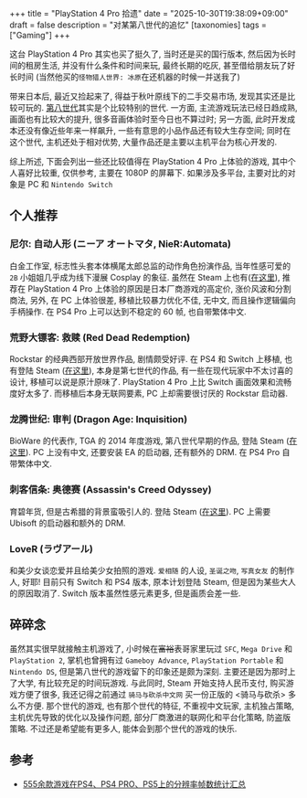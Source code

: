 +++
title = "PlayStation 4 Pro 拾遗"
date = "2025-10-30T19:38:09+09:00"
draft = false
description = "对某第八世代的追忆"
[taxonomies]
tags = ["Gaming"]
+++

这台 PlayStation 4 Pro 其实也买了挺久了, 当时还是买的国行版本, 然后因为长时间的租房生活, 并没有什么条件和时间来玩, 最终长期的吃灰, 甚至借给朋友玩了好长时间 (当然他买的`怪物猎人世界: 冰原`在还机器的时候一并送我了)

带来日本后, 最近又捡起来了, 得益于秋叶原线下的二手交易市场, 发现其实还是比较可玩的. [第八世代](https://en.wikipedia.org/wiki/Eighth_generation_of_video_game_consoles)其实是个比较特别的世代. 一方面, 主流游戏玩法已经日趋成熟, 画面也有比较大的提升, 很多音画体验时至今日也不算过时; 另一方面, 此时开发成本还没有像近些年来一样飙升, 一些有意思的小品作品还有较大生存空间; 同时在这个世代, 主机还处于相对优势, 大量作品还是主要以主机平台为核心开发的.

综上所述, 下面会列出一些还比较值得在 PlayStation 4 Pro 上体验的游戏, 其中个人喜好比较重, 仅供参考, 主要在 1080P 的屏幕下. 如果涉及多平台, 主要对比的对象是 PC 和 `Nintendo Switch`

## 个人推荐

### 尼尔: 自动人形 (ニーア オートマタ, NieR:Automata)
白金工作室, 标志性头套本体横尾太郎总监的动作角色扮演作品, 当年性感可爱的 `2B` 小姐姐几乎成为线下漫展 Cosplay 的象征. 虽然在 Steam 上也有([在这里](https://store.steampowered.com/app/524220/NieRAutomata/)), 推荐在 PlayStation 4 Pro 上体验的原因是日本厂商游戏的高定价, 涨价风波和分割商法, 另外, 在 PC 上体验很差, 移植比较暴力优化不佳, 无中文, 而且操作逻辑偏向手柄操作. 在 PS4 Pro 上可以达到不稳定的 60 帧, 也自带繁体中文.

### 荒野大镖客: 救赎 (Red Dead Redemption)
Rockstar 的经典西部开放世界作品, 剧情颇受好评. 在 PS4 和 Switch 上移植, 也有登陆 Steam ([在这里](https://store.steampowered.com/app/2668510/Red_Dead_Redemption/)), 本身是第七世代的作品, 有一些在现代玩家中不太讨喜的设计, 移植可以说是原汁原味了. PlayStation 4 Pro 上比 Switch 画面效果和流畅度好太多了. 而移植后本身无联网要素, PC 上却需要很讨厌的 Rockstar 启动器.

### 龙腾世纪: 审判 (Dragon Age: Inquisition)
BioWare 的代表作, TGA 的 2014 年度游戏, 第八世代早期的作品, 登陆 Steam ([在这里](https://store.steampowered.com/app/1222690/_/)). PC 上没有中文, 还要安装 EA 的启动器, 还有额外的 DRM. 在 PS4 Pro 自带繁体中文.

### 刺客信条: 奥德赛 (Assassin's Creed Odyssey)
育碧年货, 但是古希腊的背景蛮吸引人的. 登陆 Steam ([在这里](https://store.steampowered.com/app/812140/Assassins_Creed_Odyssey/)). PC 上需要 Ubisoft 的启动器和额外的 DRM.

### LoveR (ラヴアール)
和美少女谈恋爱并且给美少女拍照的游戏. `爱相随` 的人设, `圣诞之吻`, `写真女友` 的制作人, 好耶! 目前只有 Switch 和 PS4 版本, 原本计划登陆 Steam, 但是因为某些大人的原因取消了. Switch 版本虽然性感元素更多, 但是画质会差一些.

## 碎碎念

虽然其实很早就接触主机游戏了, 小时候在~~富裕~~表哥家里玩过 `SFC`, `Mega Drive` 和 `PlayStation 2`, 掌机也曾拥有过 `Gameboy Advance`, `PlayStation Portable` 和 `Nintendo DS`, 但是第八世代的游戏留下的印象还是颇为深刻. 主要还是因为那时上了大学, 有比较充足的时间玩游戏. 与此同时, Steam 开始支持人民币支付, 购买游戏方便了很多, 我还记得之前通过 `骑马与砍杀中文网` 买一份正版的 <骑马与砍杀> 多么不方便. 那个世代的游戏, 也有那个世代的特征, 不重视中文玩家, 主机独占策略, 主机优先导致的优化以及操作问题, 部分厂商激进的联网化和平台化策略, 防盗版策略. 不过还是希望能有更多人, 能体会到那个世代的游戏的快乐.

## 参考
* [555余款游戏在PS4、PS4 PRO、PS5上的分辨率帧数统计汇总](https://bbs.oldmantvg.net/thread-12311.htm)
